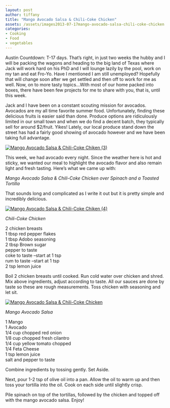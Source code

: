 ```yaml
---
layout: post
author: tiffany
title: "Mango Avocado Salsa & Chili-Coke Chicken"
assets: /assets/images2013-07-17mango-avocado-salsa-chili-coke-chicken
categories: 
- Cooking
- Food
- vegetables
---
```


Austin Countdown: T-17 days. That’s right, in just two weeks the hubby and I will be packing the wagons and heading to the big land of Texas where Jack will work hard on his PhD and I will lounge lazily by the pool, work on my tan and eat Fro-Yo. Have I mentioned I am still unemployed? Hopefully that will change soon after we get settled and then off to work for me as well. Now, on to more tasty topics…With most of our home packed into boxes, there have been few projects for me to share with you, that is, until this week.

Jack and I have been on a constant scouting mission for avocados. Avocados are my all time favorite summer food. Unfortunately, finding these delicious fruits is easier said than done. Produce options are ridiculously limited in our small town and when we do find a decent batch, they typically sell for around $2/fruit. Yikes! Lately, our local produce stand down the street has had a fairly good showing of avocado however and we have been taking full advantage.

[![Mango Avocado Salsa & Chili-Coke Chiken (3)](jekyll_uploads/2013/07/Mango-Avocado-Salsa-Chili-Coke-Chiken-3-575x381.jpg)](http://www.sweetpeonies.com/2013/07/mango-avocado-salsa-chili-coke-chicken/mango-avocado-salsa-chili-coke-chiken-3/)

This week, we had avocado every night. Since the weather here is hot and sticky, we wanted our meal to highlight the avocado flavor and also remain light and fresh tasting. Here’s what we came up with:

_Mango Avocado Salsa & Chili-Coke Chicken over Spinach and a Toasted Tortilla_

That sounds long and complicated as I write it out but it is pretty simple and incredibly delicious.

[![Mango Avocado Salsa & Chili-Coke Chiken (4)](jekyll_uploads/2013/07/Mango-Avocado-Salsa-Chili-Coke-Chiken-4-575x411.jpg)](http://www.sweetpeonies.com/2013/07/mango-avocado-salsa-chili-coke-chicken/mango-avocado-salsa-chili-coke-chiken-4/)

_Chili-Coke Chicken_

2 chicken breasts  
1 tbsp red pepper flakes  
1 tbsp Adobo seasoning  
2 tbsp Brown sugar  
pepper to taste  
coke to taste –start at 1 tsp  
rum to taste –start at 1 tsp  
2 tsp lemon juice

Boil 2 chicken breasts until cooked. Run cold water over chicken and shred. Mix above ingredients, adjust according to taste. All our sauces are done by taste so these are rough measurements. Toss chicken with seasoning and let sit.

[![Mango Avocado Salsa & Chili-Coke Chicken](jekyll_uploads/2013/07/Mango-Avocado-Salsa-Chili-Coke-Chicken-575x381.jpg)](http://www.sweetpeonies.com/2013/07/mango-avocado-salsa-chili-coke-chicken/mango-avocado-salsa-chili-coke-chicken-2/)

_Mango Avocado Salsa_

1 Mango  
1 Avocado  
1/4 cup chopped red onion  
1/8 cup chopped fresh cilantro  
1/4 cup yellow tomato chopped  
1/4 Feta Cheese  
1 tsp lemon juice  
salt and pepper to taste

Combine ingredients by tossing gently. Set Aside.

Next, pour 1-2 tsp of olive oil into a pan. Allow the oil to warm up and then toss your tortilla into the oil. Cook on each side until slightly crisp.

Pile spinach on top of the tortillas, followed by the chicken and topped off with the mango avocado salsa. Enjoy!
